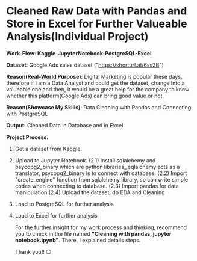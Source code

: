 # Cleaned Raw Data with Pandas and Store in Excel for Further Valueable Analysis(Individual Project) 
**Work-Flow**: **Kaggle-JupyterNotebook-PostgreSQL-Excel**

**Dataset**: Google Ads sales dataset ("https://shorturl.at/6ssZB")

**Reason(Real-World Purpose)**: Digital Marketing is popular these days, therefore if I am a Data Analyst and 
                            could get the dataset, change into a valueable one and then,
                            it would be a great help for the company to know whether this platform(Google Ads)
                            can bring good value or not. 
                            
**Reason(Showcase My Skills)**: Data Cleaning with Pandas and Connecting with PostgreSQL 

**Output**: Cleaned Data in Database and in Excel

**Project Process:**
1. Get a dataset from Kaggle.
2. Upload to Jupyter Notebook.
     (2.1) Install sqlalchemy and psycopg2_binary which are python libraries_
           sqlalchemy acts as a translator, psycopg2_binary is to connect with database.
     (2.2) Import "create_engine" function from sqlalchemy library, so can write simple
           codes when connecting to database.
     (2.3) Import pandas for data manipulation
     (2.4) Upload the dataset, do EDA and Cleaning
3. Load to PostgreSQL for further analysis
4. Load to Excel for further analysis

   For the further insight for my work process and thinking, recommend you to check in the file named **"Cleaning with pandas, jupyter notebook.ipynb"**.
   There, I explained details steps.
   
   Thank you!! 😉
